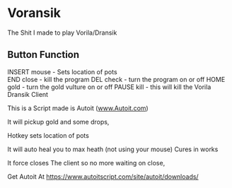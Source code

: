 # Voransik
 The Shit I made to play Vorila/Dransik

Button			Function
---------------------------

INSERT       mouse  - Sets location of pots<br>
END          close  - kill the program 
DEL          check  - turn the program on or off
HOME         gold   - turn the gold vulture on or off
PAUSE 		 kill	- this will kill the Vorila Dransik Client


This is a Script made is Autoit (www.Autoit.com)

It will pickup gold and some drops, 

Hotkey sets location of pots

It will auto heal you to max heath (not using your mouse)
Cures in works

It force closes The client so no more waiting on close, 

Get Autoit At 
	https://www.autoitscript.com/site/autoit/downloads/
